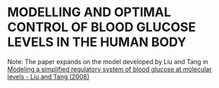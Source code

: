 # MODELLING AND OPTIMAL CONTROL OF BLOOD GLUCOSE LEVELS IN THE HUMAN BODY

Note: The paper expands on the model developed by Liu and Tang in [Modeling a simplified regulatory system of blood glucose at molecular levels - Liu and Tang (2008)](https://www.sciencedirect.com/science/article/abs/pii/S0022519308000829?via%3Dihub)

